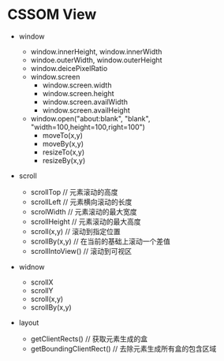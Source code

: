 # CSSOM View

- window
	- window.innerHeight, window.innerWidth
	- windoe.outerWidth, window.outerHeight
	- window.deicePixelRatio
	- window.screen
		- window.screen.width
		- window.screen.height
		- window.screen.availWidth
		- window.screen.availHeight
	- window.open("about:blank", "blank", "width=100,height=100,right=100")
		- moveTo(x,y)
		- moveBy(x,y)
		- resizeTo(x,y)
		- resizeBy(x,y)

- scroll
	- scrollTop  // 元素滚动的高度
	- scrollLeft  // 元素横向滚动的长度
	- scrolWidth  // 元素滚动的最大宽度
	- scrollHeight  // 元素滚动的最大高度
	- scroll(x,y) // 滚动到指定位置
	- scrollBy(x,y)  // 在当前的基础上滚动一个差值
	- scrollIntoView() // 滚动到可视区

- widnow
	- scrollX
	- scrollY
	- scroll(x,y)
	- scrollBy(x,y)

- layout
	- getClientRects()  // 获取元素生成的盒
	- getBoundingClientRect() // 去除元素生成所有盒的包含区域